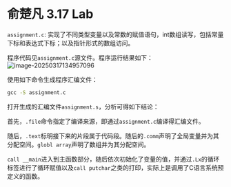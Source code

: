 # 俞楚凡 3.17 Lab

`assignment.c`: 实现了不同类型变量以及常数的赋值语句，int数组读写，包括常量下标和表达式下标；以及指针形式的数组访问。

程序代码见`assignment.c`源文件。程序运行结果如下：![image-20250317134957096](C:\Users\19777\AppData\Roaming\Typora\typora-user-images\image-20250317134957096.png)

使用如下命令生成程序汇编文件：

```cmd
gcc -S assignment.c
```

打开生成的汇编文件`assignment.s`，分析可得如下结论：

首先，`.file`命令指定了编译来源，即通过`assignment.c`编译得汇编文件。

随后，`.text`标明接下来的片段属于代码段。随后的`.comm`声明了全局变量并为其分配空间。`globl array`声明了数组并为其分配空间。

`call __main`进入到主函数部分，随后依次初始化了变量的值，并通过`.Lx`的循环标签进行了循环赋值以及`call putchar`之类的打印，实际上是调用了C语言系统预定义的函数。